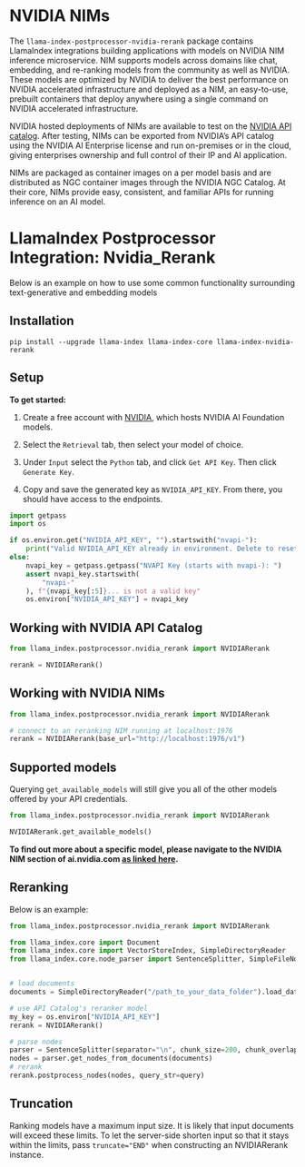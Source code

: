 # NVIDIA NIMs

The `llama-index-postprocessor-nvidia-rerank` package contains LlamaIndex integrations building applications with models on
NVIDIA NIM inference microservice. NIM supports models across domains like chat, embedding, and re-ranking models
from the community as well as NVIDIA. These models are optimized by NVIDIA to deliver the best performance on NVIDIA
accelerated infrastructure and deployed as a NIM, an easy-to-use, prebuilt containers that deploy anywhere using a single
command on NVIDIA accelerated infrastructure.

NVIDIA hosted deployments of NIMs are available to test on the [NVIDIA API catalog](https://build.nvidia.com/). After testing,
NIMs can be exported from NVIDIA’s API catalog using the NVIDIA AI Enterprise license and run on-premises or in the cloud,
giving enterprises ownership and full control of their IP and AI application.

NIMs are packaged as container images on a per model basis and are distributed as NGC container images through the NVIDIA NGC Catalog.
At their core, NIMs provide easy, consistent, and familiar APIs for running inference on an AI model.

# LlamaIndex Postprocessor Integration: Nvidia_Rerank

Below is an example on how to use some common functionality surrounding text-generative and embedding models

## Installation

```shell
pip install --upgrade llama-index llama-index-core llama-index-nvidia-rerank
```

## Setup

**To get started:**

1. Create a free account with [NVIDIA](https://build.nvidia.com/), which hosts NVIDIA AI Foundation models.

2. Select the `Retrieval` tab, then select your model of choice.

3. Under `Input` select the `Python` tab, and click `Get API Key`. Then click `Generate Key`.

4. Copy and save the generated key as `NVIDIA_API_KEY`. From there, you should have access to the endpoints.

```python
import getpass
import os

if os.environ.get("NVIDIA_API_KEY", "").startswith("nvapi-"):
    print("Valid NVIDIA_API_KEY already in environment. Delete to reset")
else:
    nvapi_key = getpass.getpass("NVAPI Key (starts with nvapi-): ")
    assert nvapi_key.startswith(
        "nvapi-"
    ), f"{nvapi_key[:5]}... is not a valid key"
    os.environ["NVIDIA_API_KEY"] = nvapi_key
```

## Working with NVIDIA API Catalog

```python
from llama_index.postprocessor.nvidia_rerank import NVIDIARerank

rerank = NVIDIARerank()
```

## Working with NVIDIA NIMs

```python
from llama_index.postprocessor.nvidia_rerank import NVIDIARerank

# connect to an reranking NIM running at localhost:1976
rerank = NVIDIARerank(base_url="http://localhost:1976/v1")
```

## Supported models

Querying `get_available_models` will still give you all of the other models offered by your API credentials.

```python
from llama_index.postprocessor.nvidia_rerank import NVIDIARerank

NVIDIARerank.get_available_models()
```

**To find out more about a specific model, please navigate to the NVIDIA NIM section of ai.nvidia.com [as linked here](https://docs.api.nvidia.com/nim/).**

## Reranking

Below is an example:

```python
from llama_index.postprocessor.nvidia_rerank import NVIDIARerank

from llama_index.core import Document
from llama_index.core import VectorStoreIndex, SimpleDirectoryReader
from llama_index.core.node_parser import SentenceSplitter, SimpleFileNodeParser


# load documents
documents = SimpleDirectoryReader("/path_to_your_data_folder").load_data()

# use API Catalog's reranker model
my_key = os.environ["NVIDIA_API_KEY"]
rerank = NVIDIARerank()

# parse nodes
parser = SentenceSplitter(separator="\n", chunk_size=200, chunk_overlap=0)
nodes = parser.get_nodes_from_documents(documents)
# rerank
rerank.postprocess_nodes(nodes, query_str=query)
```

## Truncation

Ranking models have a maximum input size. It is likely that input documents will
exceed these limits. To let the server-side shorten input so that it stays within
the limits, pass `truncate="END"` when constructing an NVIDIARerank instance.
